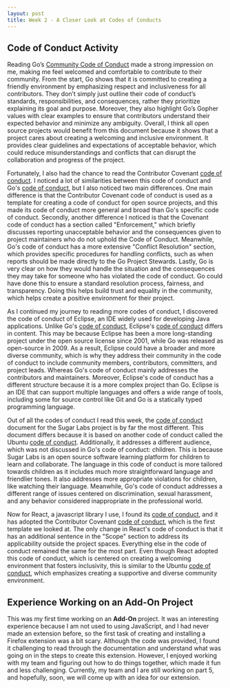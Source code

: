 ```yaml
---
layout: post
title: Week 2 - A Closer Look at Codes of Conducts
---
```


## Code of Conduct Activity

Reading Go’s [Community Code of Conduct](https://go.dev/conduct) made a strong impression on me, making me feel welcomed and comfortable to contribute to their community. From the start, Go shows that it is committed to creating a friendly environment by emphasizing respect and inclusiveness for all contributors. They don’t simply just outline their code of conduct’s standards, responsibilities, and consequences, rather they prioritize explaining its goal and purpose. Moreover, they also highlight Go’s Gopher values with clear examples to ensure that contributors understand their expected behavior and minimize any ambiguity. Overall, I think all open source projects would benefit from this document because it shows that a project cares about creating a welcoming and inclusive environment. It provides clear guidelines and expectations of acceptable behavior, which could reduce misunderstandings and conflicts that can disrupt the collaboration and progress of the project. 

<!--more--> 

Fortunately, I also had the chance to read the Contributor Covenant [code of conduct](https://www.contributor-covenant.org/version/1/4/code-of-conduct/). I noticed a lot of similarities between this code of conduct and Go's [code of conduct](https://go.dev/conduct), but I also noticed two main differences. One main difference is that the Contributor Covenant code of conduct is used as a template for creating a code of conduct for open source projects, and this made its code of conduct more general and broad than Go's specific code of conduct. Secondly, another difference I noticed is that the Covenant code of conduct has a section called "Enforcement," which briefly discusses reporting unacceptable behavior and the consequences given to project maintainers who do not uphold the Code of Conduct. Meanwhile, Go's code of conduct has a more extensive "Conflict Resolution" section, which provides specific procedures for handling conflicts, such as when reports should be made directly to the Go Project Stewards. Lastly, Go is very clear on how they would handle the situation and the consequences they may take for someone who has violated the code of conduct. Go could have done this to ensure a standard resolution process, fairness, and transparency. Doing this helps build trust and equality in the community, which helps create a positive environment for their project.

As I continued my journey to reading more codes of conduct, I discovered the code of conduct of Eclipse, an IDE widely used for developing Java applications. Unlike Go's [code of conduct](https://go.dev/conduct), Eclipse's [code of conduct](https://www.eclipse.org/org/documents/Community_Code_of_Conduct.php) differs in content. This may be because Eclipse has been a more long-standing project under the open source license since 2001, while Go was released as open-source in 2009. As a result, Eclipse could have a broader and more diverse community, which is why they address their community in the code of conduct to include community members, contributors, committers, and project leads. Whereas Go's code of conduct mainly addresses the contributors and maintainers. Moreover, Eclipse's code of conduct has a different structure because it is a more complex project than Go. Eclipse is an IDE that can support multiple languages and offers a wide range of tools, including some for source control like Git and Go is a statically typed programming language.

Out of all the codes of conduct I read this week, the [code of conduct](https://wiki.sugarlabs.org/go/Sugar_Labs/Legal/Code_of_Conduct) document for the Sugar Labs project is by far the most different. This document differs because it is based on another code of conduct called the Ubuntu [code of conduct](https://ubuntu.com/community/governance/code-of-conduct). Additionally, it addresses a different audience, which was not discussed in Go's code of conduct: children. This is because Sugar Labs is an open source software learning platform for children to learn and collaborate. The language in this code of conduct is more tailored towards children as it includes much more straightforward language and friendlier tones. It also addresses more appropriate violations for children, like watching their language. Meanwhile, Go's code of conduct addresses a different range of issues centered on discrimination, sexual harassment, and any behavior considered inappropriate in the professional world.

Now for React, a javascript library I use, I found its [code of conduct](https://github.com/facebook/react/blob/main/CODE_OF_CONDUCT.md), and it has adopted the Contributor Covenant [code of conduct](https://www.contributor-covenant.org/version/1/4/code-of-conduct/), which is the first template we looked at. The only change in React's code of conduct is that it has an additional sentence in the "Scope" section to address its applicability outside the project spaces. Everything else in the code of conduct remained the same for the most part. Even though React adopted this code of conduct, which is centered on creating a welcoming environment that fosters inclusivity, this is similar to the Ubuntu [code of conduct](https://ubuntu.com/community/governance/code-of-conduct), which emphasizes creating a supportive and diverse community environment.  



## Experience Working on an Add-On Project

This was my first time working on an **Add-On** project. It was an interesting experience because I am not used to using JavaScript, and I had never made an extension before, so the first task of creating and installing a Firefox extension was a bit scary. Although the code was provided, I found it challenging to read through the documentation and understand what was going on in the steps to create this extension. However, I enjoyed working with my team and figuring out how to do things together, which made it fun and less challenging. Currently, my team and I are still working on part 5, and hopefully, soon, we will come up with an idea for our extension. 
